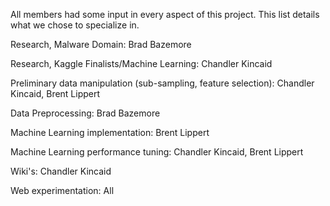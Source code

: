 All members had some input in every aspect of this project. This list details what we chose to specialize in.

Research, Malware Domain: Brad Bazemore

Research, Kaggle Finalists/Machine Learning: Chandler Kincaid

Preliminary data manipulation (sub-sampling, feature selection): Chandler Kincaid, Brent Lippert

Data Preprocessing: Brad Bazemore

Machine Learning implementation: Brent Lippert

Machine Learning performance tuning: Chandler Kincaid, Brent Lippert

Wiki's: Chandler Kincaid

Web experimentation: All
